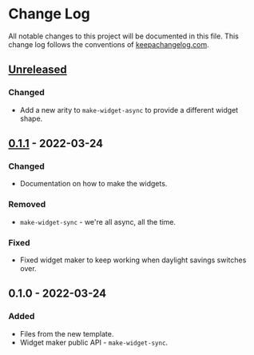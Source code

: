 # Change Log
All notable changes to this project will be documented in this file. This change log follows the conventions of [keepachangelog.com](http://keepachangelog.com/).

## [Unreleased]
### Changed
- Add a new arity to `make-widget-async` to provide a different widget shape.

## [0.1.1] - 2022-03-24
### Changed
- Documentation on how to make the widgets.

### Removed
- `make-widget-sync` - we're all async, all the time.

### Fixed
- Fixed widget maker to keep working when daylight savings switches over.

## 0.1.0 - 2022-03-24
### Added
- Files from the new template.
- Widget maker public API - `make-widget-sync`.

[Unreleased]: https://github.com/crinklywrappr/dependency/compare/0.1.1...HEAD
[0.1.1]: https://github.com/crinklywrappr/dependency/compare/0.1.0...0.1.1
